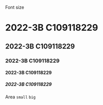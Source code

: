Font size
# 2022-3B C109118229
## 2022-3B C109118229
### 2022-3B C109118229
#### 2022-3B C109118229
##### 2022-3B C109118229

Area
`small`
```big```
